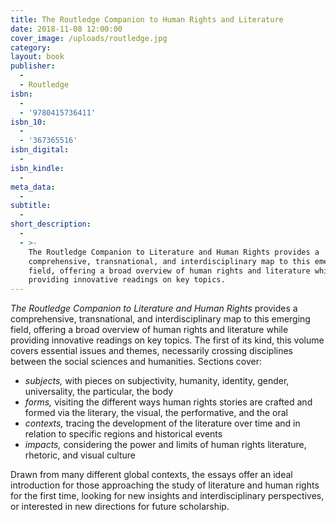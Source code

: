 ```yaml
---
title: The Routledge Companion to Human Rights and Literature
date: 2018-11-08 12:00:00
cover_image: /uploads/routledge.jpg
category:
layout: book
publisher:
  -
  - Routledge
isbn:
  -
  - '9780415736411'
isbn_10:
  -
  - '367365516'
isbn_digital:
  -
isbn_kindle:
  -
meta_data:
  -
subtitle:
  -
short_description:
  -
  - >-
    The Routledge Companion to Literature and Human Rights provides a
    comprehensive, transnational, and interdisciplinary map to this emerging
    field, offering a broad overview of human rights and literature while
    providing innovative readings on key topics.
---
```


*The Routledge Companion to Literature and Human Rights* provides a comprehensive, transnational, and interdisciplinary map to this emerging field, offering a broad overview of human rights and literature while providing innovative readings on key topics. The first of its kind, this volume covers essential issues and themes, necessarily crossing disciplines between the social sciences and humanities. Sections cover:

* *subjects,* with pieces on subjectivity, humanity, identity, gender, universality, the particular, the body
* *forms,* visiting the different ways human rights stories are crafted and formed via the literary, the visual, the performative, and the oral
* *contexts,* tracing the development of the literature over time and in relation to specific regions and historical events
* *impacts,* considering the power and limits of human rights literature, rhetoric, and visual culture

Drawn from many different global contexts, the essays offer an ideal introduction for those approaching the study of literature and human rights for the first time, looking for new insights and interdisciplinary perspectives, or interested in new directions for future scholarship.

&nbsp;

&nbsp;